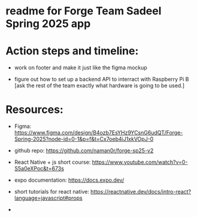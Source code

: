 # readme for Forge Team Sadeel Spring 2025 app

# Action steps and timeline:

- work on footer and make it just like the figma mockup

- figure out how to set up a backend API to interract with Raspberry Pi B [ask the rest of the team exactly what hardware is going to be used.]

# Resources:

- Figma: https://www.figma.com/design/B4ozb7EsYHz9YCsnG6udQT/Forge-Spring-2025?node-id=0-1&p=f&t=Cx7oeb4iJ1xkVOpJ-0

- github repo: https://github.com/naman0r/forge-sp25-v2

- React Native + js short course: https://www.youtube.com/watch?v=0-S5a0eXPoc&t=673s

- expo documentation: https://docs.expo.dev/

- short tutorials for react native: https://reactnative.dev/docs/intro-react?language=javascript#props

-
